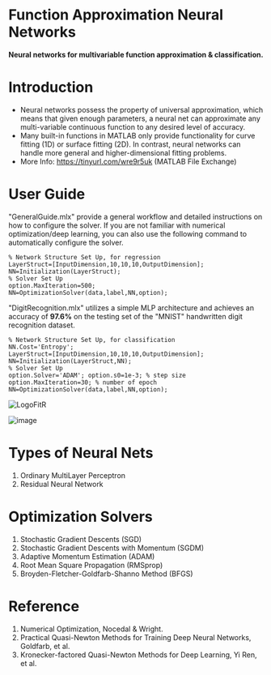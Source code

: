 # Function Approximation Neural Networks
**Neural networks for multivariable function approximation & classification.**
# Introduction
* Neural networks possess the property of universal approximation, which means that given enough parameters, a neural net can approximate any multi-variable continuous function to any desired level of accuracy.
* Many built-in functions in MATLAB only provide functionality for curve fitting (1D) or surface fitting (2D). In contrast, neural networks can handle more general and higher-dimensional fitting problems. 
* More Info: https://tinyurl.com/wre9r5uk 
(MATLAB File Exchange)

# User Guide
"GeneralGuide.mlx" provide a general workflow and detailed instructions on how to configure the solver.
If you are not familiar with numerical optimization/deep learning, you can also use the following command to automatically configure the solver.

```
% Network Structure Set Up, for regression
LayerStruct=[InputDimension,10,10,10,OutputDimension];
NN=Initialization(LayerStruct);
% Solver Set Up
option.MaxIteration=500;
NN=OptimizationSolver(data,label,NN,option);
```
"DigitRecognition.mlx" utilizes a simple MLP architecture and achieves an accuracy of **97.6%** on the testing set of the "MNIST" handwritten digit recognition dataset.
```
% Network Structure Set Up, for classification
NN.Cost='Entropy';
LayerStruct=[InputDimension,10,10,10,OutputDimension];
NN=Initialization(LayerStruct,NN);
% Solver Set Up
option.Solver='ADAM'; option.s0=1e-3; % step size
option.MaxIteration=30; % number of epoch
NN=OptimizationSolver(data,label,NN,option);
```
![LogoFitR](https://github.com/S0852306/Implementing-Neural-Networks-from-Scratch./assets/111946393/5c7e86e9-cfde-44e6-a69c-af08dfafafa5)

![image](https://github.com/S0852306/Implementing-Neural-Networks-from-Scratch./assets/111946393/1080ccb6-e6f9-4916-ac9f-05faacf9fce9)

# Types of Neural Nets
 1. Ordinary MultiLayer Perceptron 
 2. Residual Neural Network
# Optimization Solvers
 1. Stochastic Gradient Descents (SGD)
 2. Stochastic Gradient Descents with Momentum (SGDM)
 3. Adaptive Momentum Estimation (ADAM)
 4. Root Mean Square Propagation (RMSprop)
 5. Broyden-Fletcher-Goldfarb-Shanno Method (BFGS)

# Reference
 1. Numerical Optimization, Nocedal & Wright.
 2. Practical Quasi-Newton Methods for Training Deep Neural Networks, Goldfarb, et al.
 3. Kronecker-factored Quasi-Newton Methods for Deep Learning, Yi Ren, et al.
